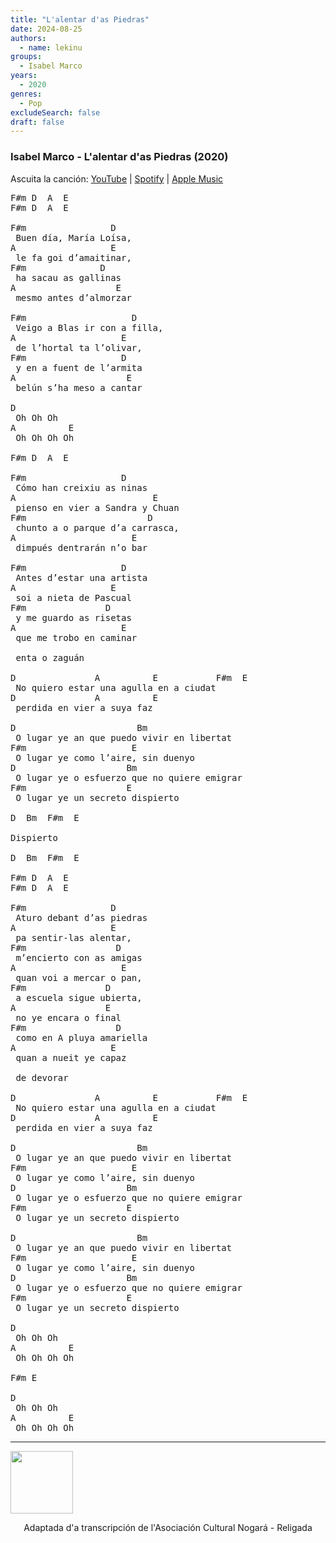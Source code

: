 ```yaml
---
title: "L'alentar d'as Piedras"
date: 2024-08-25
authors:
  - name: lekinu
groups:
  - Isabel Marco
years:
  - 2020
genres:
  - Pop
excludeSearch: false
draft: false
---
```


### Isabel Marco - L'alentar d'as Piedras (2020)

Ascuita la canción: [YouTube](https://www.youtube.com/watch?v=Odtplex1UAU) | [Spotify](https://open.spotify.com/track/4kp2a6lLDlWR6czDmNvtHn?si=b927c48c52644b44) | [Apple Music](https://music.apple.com/dk/album/lalentar-das-piedras-aragon%C3%A9s/1640793645?i=1640793737)

<pre>
F#m D  A  E
F#m D  A  E

F#m                D
 Buen día, María Loísa,
A                  E
 le fa goi d’amaitinar,
F#m              D
 ha sacau as gallinas
A                   E
 mesmo antes d’almorzar

F#m                    D
 Veigo a Blas ir con a filla,
A                    E
 de l’hortal ta l’olivar,
F#m                  D                
 y en a fuent de l’armita
A                     E
 belún s’ha meso a cantar

D
 Oh Oh Oh
A          E
 Oh Oh Oh Oh

F#m D  A  E

F#m                  D
 Cómo han creixiu as ninas
A                          E
 pienso en vier a Sandra y Chuan
F#m                       D
 chunto a o parque d’a carrasca,
A                      E
 dimpués dentrarán n’o bar

F#m                  D
 Antes d’estar una artista
A                  E
 soi a nieta de Pascual
F#m               D
 y me guardo as risetas
A                    E
 que me trobo en caminar
             
 enta o zaguán

D               A          E           F#m  E
 No quiero estar una agulla en a ciudat
D               A          E
 perdida en vier a suya faz

D                       Bm                
 O lugar ye an que puedo vivir en libertat
F#m                    E
 O lugar ye como l’aire, sin duenyo
D                     Bm
 O lugar ye o esfuerzo que no quiere emigrar
F#m                   E 
 O lugar ye un secreto dispierto

D  Bm  F#m  E

Dispierto

D  Bm  F#m  E

F#m D  A  E
F#m D  A  E

F#m                D
 Aturo debant d’as piedras
A                  E
 pa sentir‐las alentar,
F#m                 D
 m’encierto con as amigas
A                    E
 quan voi a mercar o pan,
F#m               D
 a escuela sigue ubierta,
A                 E
 no ye encara o final
F#m                 D
 como en A pluya amariella
A                  E
 quan a nueit ye capaz

 de devorar

D               A          E           F#m  E    
 No quiero estar una agulla en a ciudat
D               A          E
 perdida en vier a suya faz

D                       Bm
 O lugar ye an que puedo vivir en libertat
F#m                    E
 O lugar ye como l’aire, sin duenyo
D                     Bm
 O lugar ye o esfuerzo que no quiere emigrar
F#m                   E
 O lugar ye un secreto dispierto

D                       Bm
 O lugar ye an que puedo vivir en libertat
F#m                    E
 O lugar ye como l’aire, sin duenyo
D                     Bm
 O lugar ye o esfuerzo que no quiere emigrar
F#m                   E
 O lugar ye un secreto dispierto

D
 Oh Oh Oh
A          E
 Oh Oh Oh Oh

F#m E

D
 Oh Oh Oh
A          E
 Oh Oh Oh Oh
</pre>

---

<a href="https://creativecommons.org/licenses/by-nc-sa/4.0/deed.an"><img style="vertical-align:middle" src="/acordes/by-nc-sa.png" alt="" width="100"/></a><p style="text-align:center">Adaptada d'a transcripción de l'Asociación Cultural Nogará - Religada</p>

